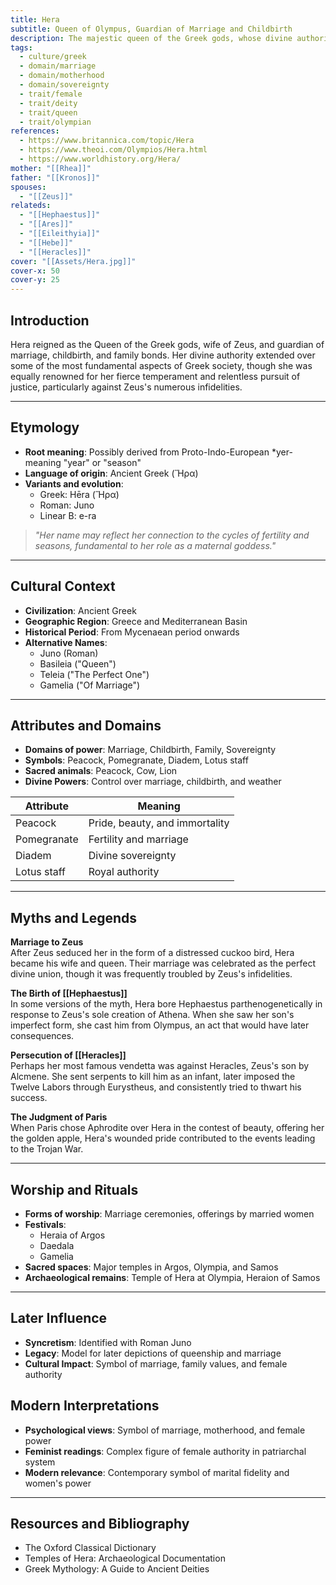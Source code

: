 ```yaml
---
title: Hera
subtitle: Queen of Olympus, Guardian of Marriage and Childbirth
description: The majestic queen of the Greek gods, whose divine authority over marriage and motherhood shaped the fabric of ancient Greek society
tags:
  - culture/greek
  - domain/marriage
  - domain/motherhood
  - domain/sovereignty
  - trait/female
  - trait/deity
  - trait/queen
  - trait/olympian
references:
  - https://www.britannica.com/topic/Hera
  - https://www.theoi.com/Olympios/Hera.html
  - https://www.worldhistory.org/Hera/
mother: "[[Rhea]]"
father: "[[Kronos]]"
spouses:
  - "[[Zeus]]"
relateds:
  - "[[Hephaestus]]"
  - "[[Ares]]"
  - "[[Eileithyia]]"
  - "[[Hebe]]"
  - "[[Heracles]]"
cover: "[[Assets/Hera.jpg]]"
cover-x: 50
cover-y: 25
---
```

## Introduction
Hera reigned as the Queen of the Greek gods, wife of Zeus, and guardian of marriage, childbirth, and family bonds. Her divine authority extended over some of the most fundamental aspects of Greek society, though she was equally renowned for her fierce temperament and relentless pursuit of justice, particularly against Zeus's numerous infidelities.

---

## Etymology

- **Root meaning**: Possibly derived from Proto-Indo-European *yer- meaning "year" or "season"
- **Language of origin**: Ancient Greek (Ἥρα)
- **Variants and evolution**: 
  - Greek: Hēra (Ἥρα)
  - Roman: Juno
  - Linear B: e-ra

> _"Her name may reflect her connection to the cycles of fertility and seasons, fundamental to her role as a maternal goddess."_

---

## Cultural Context

- **Civilization**: Ancient Greek
- **Geographic Region**: Greece and Mediterranean Basin
- **Historical Period**: From Mycenaean period onwards
- **Alternative Names**:
  - Juno (Roman)
  - Basileia ("Queen")
  - Teleia ("The Perfect One")
  - Gamelia ("Of Marriage")

---

## Attributes and Domains

- **Domains of power**: Marriage, Childbirth, Family, Sovereignty
- **Symbols**: Peacock, Pomegranate, Diadem, Lotus staff
- **Sacred animals**: Peacock, Cow, Lion
- **Divine Powers**: Control over marriage, childbirth, and weather

| Attribute | Meaning |
|-----------|----------|
| Peacock | Pride, beauty, and immortality |
| Pomegranate | Fertility and marriage |
| Diadem | Divine sovereignty |
| Lotus staff | Royal authority |

---

## Myths and Legends

**Marriage to Zeus**  
After Zeus seduced her in the form of a distressed cuckoo bird, Hera became his wife and queen. Their marriage was celebrated as the perfect divine union, though it was frequently troubled by Zeus's infidelities.

**The Birth of [[Hephaestus]]**  
In some versions of the myth, Hera bore Hephaestus parthenogenetically in response to Zeus's sole creation of Athena. When she saw her son's imperfect form, she cast him from Olympus, an act that would have later consequences.

**Persecution of [[Heracles]]**  
Perhaps her most famous vendetta was against Heracles, Zeus's son by Alcmene. She sent serpents to kill him as an infant, later imposed the Twelve Labors through Eurystheus, and consistently tried to thwart his success.

**The Judgment of Paris**  
When Paris chose Aphrodite over Hera in the contest of beauty, offering her the golden apple, Hera's wounded pride contributed to the events leading to the Trojan War.

---

## Worship and Rituals

- **Forms of worship**: Marriage ceremonies, offerings by married women
- **Festivals**: 
  - Heraia of Argos
  - Daedala
  - Gamelia
- **Sacred spaces**: Major temples in Argos, Olympia, and Samos
- **Archaeological remains**: Temple of Hera at Olympia, Heraion of Samos

---

## Later Influence

- **Syncretism**: Identified with Roman Juno
- **Legacy**: Model for later depictions of queenship and marriage
- **Cultural Impact**: Symbol of marriage, family values, and female authority

## Modern Interpretations

- **Psychological views**: Symbol of marriage, motherhood, and female power
- **Feminist readings**: Complex figure of female authority in patriarchal system
- **Modern relevance**: Contemporary symbol of marital fidelity and women's power

---

## Resources and Bibliography

- The Oxford Classical Dictionary
- Temples of Hera: Archaeological Documentation
- Greek Mythology: A Guide to Ancient Deities